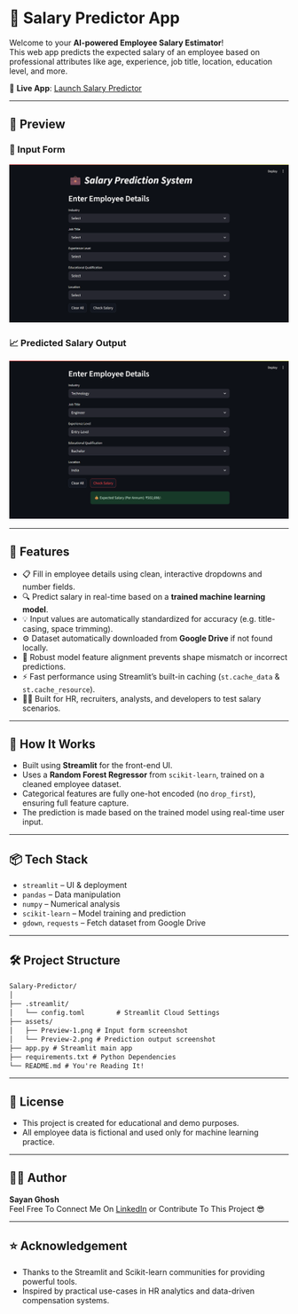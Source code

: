 # 💼 Salary Predictor App

Welcome to your **AI-powered Employee Salary Estimator**!  
This web app predicts the expected salary of an employee based on professional attributes like age, experience, job title, location, education level, and more.

🔗 **Live App**: [Launch Salary Predictor](https://salary-predictor-sg25.streamlit.app)

---

## 📸 Preview

### 🧾 Input Form
![Input Form](https://github.com/Sayan-Ghosh-25/esp-project/blob/master/assets/Preview-1.png?raw=true)

### 📈 Predicted Salary Output
![Prediction Output](https://github.com/Sayan-Ghosh-25/esp-project/blob/master/assets/Preview-2.png?raw=true)

---

## 🚀 Features

- 📋 Fill in employee details using clean, interactive dropdowns and number fields.
- 🔍 Predict salary in real-time based on a **trained machine learning model**.
- 💡 Input values are automatically standardized for accuracy (e.g. title-casing, space trimming).
- ⚙️ Dataset automatically downloaded from **Google Drive** if not found locally.
- 🔐 Robust model feature alignment prevents shape mismatch or incorrect predictions.
- ⚡ Fast performance using Streamlit’s built-in caching (`st.cache_data` & `st.cache_resource`).
- 🧑‍💼 Built for HR, recruiters, analysts, and developers to test salary scenarios.

---

## 🧠 How It Works

- Built using **Streamlit** for the front-end UI.
- Uses a **Random Forest Regressor** from `scikit-learn`, trained on a cleaned employee dataset.
- Categorical features are fully one-hot encoded (no `drop_first`), ensuring full feature capture.
- The prediction is made based on the trained model using real-time user input.

---

## 📦 Tech Stack

- `streamlit` – UI & deployment
- `pandas` – Data manipulation
- `numpy` – Numerical analysis
- `scikit-learn` – Model training and prediction
- `gdown`, `requests` – Fetch dataset from Google Drive

---

## 🛠️ Project Structure

```
Salary-Predictor/
│
├── .streamlit/
│   └── config.toml        # Streamlit Cloud Settings
├── assets/
│   ├── Preview-1.png # Input form screenshot
│   └── Preview-2.png # Prediction output screenshot
├── app.py # Streamlit main app
├── requirements.txt # Python Dependencies
└── README.md # You're Reading It!
```

---

## 🧾 License

-  This project is created for educational and demo purposes.
- All employee data is fictional and used only for machine learning practice.

---

## 🙋‍♂️ Author

**Sayan Ghosh**  
Feel Free To Connect Me On [LinkedIn](https://www.linkedin.com/in/sayan-ghosh25) or Contribute To This Project 😎

---

## ⭐ Acknowledgement

- Thanks to the Streamlit and Scikit-learn communities for providing powerful tools.
- Inspired by practical use-cases in HR analytics and data-driven compensation systems.